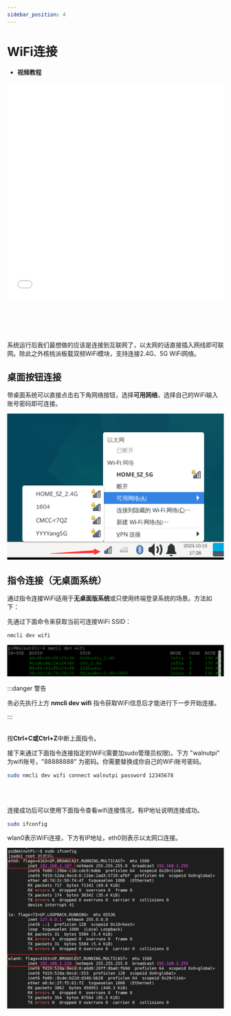 ```yaml
---
sidebar_position: 4
---
```


# WiFi连接

- **视频教程**

<iframe src="//player.bilibili.com/player.html?isOutside=true&aid=1303287491&bvid=BV16M4m1D7D4&cid=1511170283&p=1" scrolling="no" border="0" frameborder="no" framespacing="0" allowfullscreen="true" width="100%" height="500"></iframe>

<br></br>
<br></br>

系统运行后我们最想做的应该是连接到互联网了，以太网的话直接插入网线即可联网。除此之外核桃派板载双频WiFi模块，支持连接2.4G、5G WiFi网络。

## 桌面按钮连接

带桌面系统可以直接点击右下角网络按钮，选择**可用网络**，选择自己的WiFi输入账号密码即可连接。

![wifi1](./img/wifi/wifi1.png)


## 指令连接（无桌面系统）

通过指令连接WiFi适用于**无桌面版系统**或只使用终端登录系统的场景。方法如下：

先通过下面命令来获取当前可连接WiFi SSID：

```bash
nmcli dev wifi
```

![wifi2](./img/wifi/wifi2.png)


:::danger 警告

务必先执行上方 **nmcli dev wifi** 指令获取WiFi信息后才能进行下一步开始连接。

:::
<br></br>

按**Ctrl+C或Ctrl+Z**中断上面指令。

接下来通过下面指令连接指定的WiFi(需要加sudo管理员权限)。下方 "walnutpi" 为wifi账号，"88888888" 为密码。你需要替换成你自己的WiFi账号密码。
```bash
sudo nmcli dev wifi connect walnutpi password 12345678
```
<br></br>

连接成功后可以使用下面指令查看wifi连接情况，有IP地址说明连接成功。
```bash
sudo ifconfig
```
wlan0表示WiFi连接，下方有IP地址，eth0则表示以太网口连接。

![wifi3](./img/wifi/wifi3.png)




